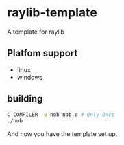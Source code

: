 # raylib-template
A template for raylib
## Platfom support
- linux
- windows
## building
```bash
C-COMPILER -o nob nob.c # Only Once
./nob
```
And now you have the template set up.
